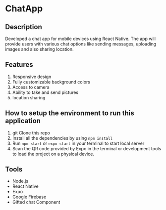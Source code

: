 # ChatApp

## Description
Developed a chat app for mobile devices using React Native. The app will provide users with various chat options like sending messages, uploading images
and also sharing location.
## Features
1. Responsive design
2. Fully customizable background colors
3. Access to camera
4. Ability to take and send pictures
5. location sharing
## How to setup the environment to run this application
1. git Clone this repo
2. Install all the dependencies by using ```npm install```
3. Run ```npm start``` or ```expo start``` in your terminal to start local server
4. Scan the QR code provided by Expo in the terminal or development tools to load the project on a physical device. 
## Tools
- Node.js
- React Native
- Expo
- Google Firebase
- Gifted chat Component
